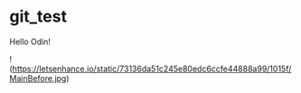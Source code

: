 # git_test
Hello Odin!

!(https://letsenhance.io/static/73136da51c245e80edc6ccfe44888a99/1015f/MainBefore.jpg)

